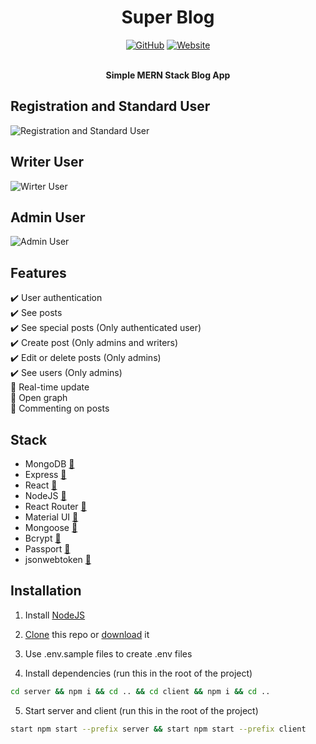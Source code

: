 <div align="center">
	<h1>Super Blog</h1>
  <a href="https://github.com/AuroPick/blog/blob/master/LICENSE"><img alt="GitHub" src="https://img.shields.io/github/license/AuroPick/blog"></a>
  <a href="https://aykut-blog.herokuapp.com"><img alt="Website" src="https://img.shields.io/website?logo=Heroku&url=http%3A%2F%2Faykut-blog.herokuapp.com"></a>
  </br>
  </br>
	<p><b>Simple MERN Stack Blog App</b></p>
</div>

## Registration and Standard User
![Registration and Standard User](https://user-images.githubusercontent.com/53499802/111206407-5d9e8780-85d9-11eb-8611-3fa99db1eac0.gif)

## Writer User
![Wirter User](https://user-images.githubusercontent.com/53499802/111207084-3f855700-85da-11eb-9e9a-4fd25f1c6911.gif)

## Admin User
![Admin User](https://user-images.githubusercontent.com/53499802/111207403-a276ee00-85da-11eb-8c5e-84c45e71c8b9.gif)

## Features
:heavy_check_mark: User authentication  
:heavy_check_mark: See posts   
:heavy_check_mark: See special posts (Only authenticated user)  
:heavy_check_mark: Create post (Only admins and writers)  
:heavy_check_mark: Edit or delete posts (Only admins)  
:heavy_check_mark: See users (Only admins)  
:large_blue_circle: Real-time update  
:large_blue_circle: Open graph  
:large_blue_circle: Commenting on posts  

## Stack
- MongoDB [:link:](https://www.mongodb.com)  
- Express [:link:](https://expressjs.com)  
- React [:link:](https://reactjs.org)  
- NodeJS [:link:](https://nodejs.org/en/)
- React Router [:link:](https://reactrouter.com)
- Material UI [:link:](https://material-ui.com)
- Mongoose [:link:](https://mongoosejs.com)
- Bcrypt [:link:](https://github.com/kelektiv/node.bcrypt.js)
- Passport [:link:](http://www.passportjs.org)
- jsonwebtoken [:link:](https://github.com/auth0/node-jsonwebtoken)

## Installation

1. Install [NodeJS](https://nodejs.org/en/)

2. [Clone](https://help.github.com/en/github/creating-cloning-and-archiving-repositories/cloning-a-repository) this repo or [download](https://github.com/AuroPick/blog/archive/main.zip) it

3. Use .env.sample files to create .env files

4. Install dependencies (run this in the root of the project)
  ```bash
  cd server && npm i && cd .. && cd client && npm i && cd ..
  ```
5. Start server and client (run this in the root of the project)
  ```bash
  start npm start --prefix server && start npm start --prefix client
  ```
